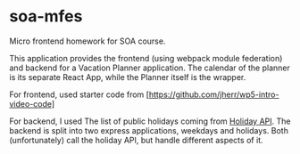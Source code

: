# soa-mfes

Micro frontend homework for SOA course.

This application provides the frontend (using webpack module federation) and backend for a Vacation Planner application.
The calendar of the planner is its separate React App, while the Planner itself is the wrapper.

For frontend, used starter code from [https://github.com/jherr/wp5-intro-video-code]


For backend, I used The list of public holidays coming from [Holiday API](https://holidayapi.com/countries/de/2022).
The backend is split into two express applications, weekdays and holidays. Both (unfortunately) call the holiday API, but handle different aspects of it. 


